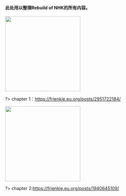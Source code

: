 #### 此处用以整理Rebuild of NHK的所有内容。


<img src="https://pocket0.oss-cn-hangzhou.aliyuncs.com/frienkie_picture-master/baaca0eb0e33dc4f9d45910b8c86623f0144cea0fe0c2093c546d17d535752eb.jpg" width="240">

?> chapter 1：https://frienkie.eu.org/posts/2951722184/

<img src="https://pocket0.oss-cn-hangzhou.aliyuncs.com/frienkie_picture-master/NHK2.png" width="240">

?> chapter 2:https://frienkie.eu.org/posts/1940645109/